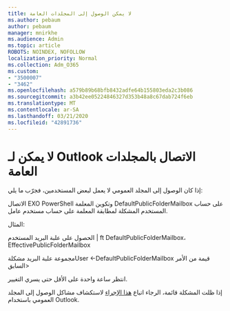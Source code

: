 ```yaml
---
title: لا يمكن الوصول إلى المجلدات العامة
ms.author: pebaum
author: pebaum
manager: mnirkhe
ms.audience: Admin
ms.topic: article
ROBOTS: NOINDEX, NOFOLLOW
localization_priority: Normal
ms.collection: Adm_O365
ms.custom:
- "3500007"
- "3462"
ms.openlocfilehash: a579b89b68bfb8432adfe64b155803eda2c3b086
ms.sourcegitcommit: a3b42ee05224846327d353b48a8c67dab724f6eb
ms.translationtype: MT
ms.contentlocale: ar-SA
ms.lasthandoff: 03/21/2020
ms.locfileid: "42891736"
---
```

# <a name="outlook-cannot-connect-to-public-folders"></a>لا يمكن لـ Outlook الاتصال بالمجلدات العامة

إذا كان الوصول إلى المجلد العمومي لا يعمل لبعض المستخدمين، فجرّب ما يلي:

الاتصال EXO PowerShell وتكوين المعلمة DefaultPublicFolderMailbox على حساب المستخدم المشكلة لمطابقة المعلمة على حساب مستخدم عامل.

المثال:

الحصول على علبة البريد المستخدم | ft DefaultPublicFolderMailbox، EffectivePublicFolderMailbox

مجموعة علبة البريد مشكلةUser \<-DefaultPublicFolderMailbox قيمة من الأمر السابق>

انتظر ساعة واحدة على الأقل حتى يسري التغيير.

إذا ظلت المشكلة قائمة، الرجاء اتباع [هذا الإجراء](https://aka.ms/pfcte) لاستكشاف مشاكل الوصول إلى المجلد العمومي باستخدام Outlook.
